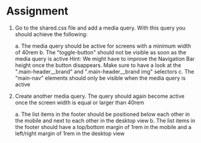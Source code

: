 # Assignment

1. Go to the shared.css file and add a media query. With this query you should achieve the following:

    a. The media query should be active for screens with a minimum width of 40rem
    b. The "toggle-button" should not be visible as soon as the media query is active
        Hint: We might have to improve the Navigation Bar height once the button disappears. Make sure to have a look at the ".main-header__brand" and ".main-header__brand img" selectors
    c. The "main-nav" elements should only be visible when the media query is active

2. Create another media query. The query should again become active once the screen width is equal or larger than 40rem

    a. The list items in the footer should be positioned below each other in the mobile and next to each other in the desktop view
    b. The list items in the footer should have a top/bottom margin of 1rem in the mobile and a left/right margin of 1rem in the desktop view